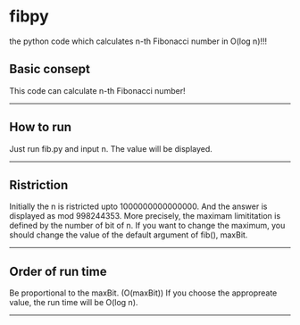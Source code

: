 # fibpy
the python code which calculates n-th Fibonacci number in O(log n)!!! 
## Basic consept
This code can calculate n-th Fibonacci number!
***
## How to run
Just run fib.py and input n.
The value will be displayed.
***
## Ristriction
Initially the n is ristricted upto 1000000000000000.
And the answer is displayed as mod 998244353.
More precisely, the maximam limititation is defined by the number of bit of n.
If you want to change the maximum, you should change the value of the default argument of fib(), maxBit.
***
## Order of run time
Be proportional to the maxBit. (O(maxBit))
If you choose the appropreate value, the run time will be O(log n).
***
